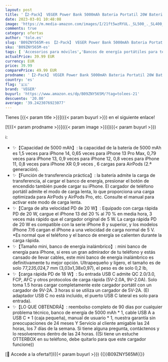 ```yaml
---
layout: post
title: '【2-Pack】 VEGER Power Bank 5000mAh Bateria Portatil 20W Bateria Externa Carga Rapida Compatible iPhone 14/14 Pro/14 Pro Max/14 Plus/13/12/11 /XS/XR/X/8/7/6s/Plus Airpods y más'
date: 2023-03-01 10:48:08
image: 'https://m.media-amazon.com/images/I/21ft5wzRYUL._SL500_._SL400_.jpg'
comments: true
category: ofertas
author: 'tole.es'
slug: 'B09ZNY565M-es 【2-Pack】 VEGER Power Bank 5000mAh Bateria Portatil 20W...'
sku: 'B09ZNY565M-es'
tags: [ 'Accesorios para móviles','Bancos de energía portátiles para teléfonos móviles','Cargadores para móviles','Comunicación móvil y accesorios','Electrónica','iphone','veger','🇪🇸', ]
actualPrice: 39.99 EUR
currency: EUR
price: 39.99
comparePrice: 49.99 EUR
prodname: '【2-Pack】 VEGER Power Bank 5000mAh Bateria Portatil 20W Bateria Externa Carga Rapida Compatible iPhone 14/14 Pro/14 Pro Max/14 Plus/13/12/11 /XS/XR/X/8/7/6s/Plus Airpods y más'
country: 'es'
flag: '🇪🇸'
brand: 'VEGER'
buyurl: 'https://www.amazon.es/dp/B09ZNY565M/?tag=tolees-21'
descuento: '20.00'
average: '39.2423076923077'
---
```


Tienes [{{< param title >}}]({{< param buyurl >}}) en el siguiente enlace!

[![{{< param prodname >}}]({{< param image >}})]({{< param buyurl >}})

ℹ️:

- ✨【Capacidad de 5000 mAh】: la capacidad de la batería de 5000 mAh es 1,5 veces para iPhone 14, 0,65 veces para iPhone 13 Pro Max, 0,79 veces para iPhone 13, 0,9 veces para iPhone 12, 0,8 veces para iPhone 11, 0,8 veces para iPhone XR 0,9 veces , 6 cargas para AirPods (2.ª generación).
- ✨【Función de transferencia práctica】: la batería admite la carga de transferencia, al cargar el banco de energía, presionar el botón de encendido también puede cargar su iPhone. El cargador de teléfono portátil admite el modo de carga lenta, lo que proporciona una carga optimizada para AirPods y AirPods Pro, etc. Consulte el manual para activar este modo de carga lenta.
- ✨【Carga de alta velocidad PD de 20 W】: Equipado con carga rápida PD de 20 W, cargue el iPhone 13 del 20 % al 70 % en media hora, 3 veces más rápido que el cargador original de 5 W. La carga rápida PD de 20 W es compatible con la serie iPhone 8 y superior, y los modelos iPhone 7/6 cargan el iPhone a una velocidad de carga normal de 5 V. *Es normal que el teléfono y el banco de energía se calienten durante la carga rápida.
- ✨【Tamaño mini, banco de energía inalámbrico】: mini banco de energía para iPhone, si eres un gran admirador de tu teléfono y estás cansado de llevar cables, este mini banco de energía inalámbrico es definitivamente tu mejor opción. Ultrapequeño y ligero, el tamaño es de solo 77,2*35,0*24,7 mm (3,03x1,38x0,97), el peso es de solo 0,2 lb,
- ✨【carga rápida PD de 18 W】: Su entrada USB C admite QC 2.0/3.0, FCP, AFC y otros protocolos de carga rápida (5V-2.0A, 9V-2.0A). Solo toma 1.5 horas cargar completamente este cargador portátil con un cargador de 9V-2A. 3 horas si se utiliza un cargador de 5V-2A. (El adaptador USB C no está incluido, el puerto USB C lateral es solo para entrada).
- ✨【LO QUE OBTENDRÁ】: reembolso completo de 90 días por cualquier problema técnico, banco de energía de 5000 mAh * 1, cable USB A a USB C * 1 (caja pequeña), manual de usuario * 1, nuestra garantía sin preocupaciones de 24 meses Y Servicio al cliente amigable las 24 horas, los 7 días de la semana. Si tiene alguna pregunta, contáctenos y lo resolveremos dentro de las 24 horas. ((Si tiene un estuche OTTERBOX en su teléfono, debe quitarlo para que este cargador funcione))

[🛒 Accede a la oferta!!]({{< param buyurl >}})
{{<world>}}B09ZNY565M{{</world>}}
